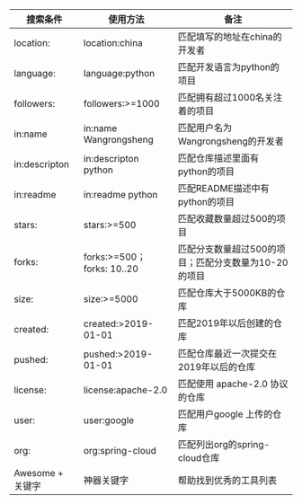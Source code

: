 | 搜索条件         | 使用方法                   | 备注                                                 |
| ---------------- | -------------------------- | ---------------------------------------------------- |
| location:        | location:china             | 匹配填写的地址在china的开发者                        |
| language:        | language:python            | 匹配开发语言为python的项目                           |
| followers:       | followers:>=1000           | 匹配拥有超过1000名关注着的项目                       |
| in:name          | in:name Wangrongsheng      | 匹配用户名为Wangrongsheng的开发者                    |
| in:descripton    | in:descripton python       | 匹配仓库描述里面有python的项目                       |
| in:readme        | in:readme python           | 匹配README描述中有python的项目                       |
| stars:           | stars:>=500                | 匹配收藏数量超过500的项目                            |
| forks:           | forks:>=500；forks: 10..20 | 匹配分支数量超过500的项目；匹配分支数量为10-20的项目 |
| size:            | size:>=5000                | 匹配仓库大于5000KB的仓库                             |
| created:         | created:>2019-01-01        | 匹配2019年以后创建的仓库                             |
| pushed:          | pushed:>2019-01-01         | 匹配仓库最近一次提交在2019年以后的仓库               |
| license:         | license:apache-2.0         | 匹配使用 apache-2.0 协议的仓库                       |
| user:            | user:google                | 匹配用户google 上传的仓库                            |
| org:             | org:spring-cloud           | 匹配列出org的spring-cloud仓库                        |
| Awesome + 关键字 | 神器关键字                 | 帮助找到优秀的工具列表                               |